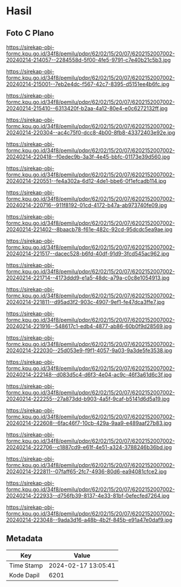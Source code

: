 # Hasil

## Foto C Plano

https://sirekap-obj-formc.kpu.go.id/34f8/pemilu/pdpr/62/02/15/20/07/6202152007002-20240214-214057--2284558d-5f00-4fe5-9791-c7e40b21c5b3.jpg

https://sirekap-obj-formc.kpu.go.id/34f8/pemilu/pdpr/62/02/15/20/07/6202152007002-20240214-215001--7eb2e4dc-f567-42c7-8395-d5151ee4b6fc.jpg

https://sirekap-obj-formc.kpu.go.id/34f8/pemilu/pdpr/62/02/15/20/07/6202152007002-20240214-215410--6313420f-b2aa-4a12-80e4-e0c6272132ff.jpg

https://sirekap-obj-formc.kpu.go.id/34f8/pemilu/pdpr/62/02/15/20/07/6202152007002-20240214-220304--ac4c75f0-dcc8-4b00-8fb8-43372403e92e.jpg

https://sirekap-obj-formc.kpu.go.id/34f8/pemilu/pdpr/62/02/15/20/07/6202152007002-20240214-220418--f0edec9b-3a3f-4e45-bbfc-01173e39d560.jpg

https://sirekap-obj-formc.kpu.go.id/34f8/pemilu/pdpr/62/02/15/20/07/6202152007002-20240214-220551--fe4a302a-6d12-4de1-bbe6-0f1efcadb114.jpg

https://sirekap-obj-formc.kpu.go.id/34f8/pemilu/pdpr/62/02/15/20/07/6202152007002-20240214-220716--911f8192-01cd-4172-b47a-ab973740fe09.jpg

https://sirekap-obj-formc.kpu.go.id/34f8/pemilu/pdpr/62/02/15/20/07/6202152007002-20240214-221402--8baacb78-f61e-482c-92cd-95dcdc5ea9ae.jpg

https://sirekap-obj-formc.kpu.go.id/34f8/pemilu/pdpr/62/02/15/20/07/6202152007002-20240214-221517--dacec528-b6fd-40df-91d9-3fcd545ac962.jpg

https://sirekap-obj-formc.kpu.go.id/34f8/pemilu/pdpr/62/02/15/20/07/6202152007002-20240214-221714--4173ddd9-e1a5-48dc-a79a-c0c8e1054913.jpg

https://sirekap-obj-formc.kpu.go.id/34f8/pemilu/pdpr/62/02/15/20/07/6202152007002-20240214-221811--d95ad3f2-903c-4907-9ef1-fe47dca3ffe7.jpg

https://sirekap-obj-formc.kpu.go.id/34f8/pemilu/pdpr/62/02/15/20/07/6202152007002-20240214-221916--548617c1-edb4-4877-ab86-60b0f9d28569.jpg

https://sirekap-obj-formc.kpu.go.id/34f8/pemilu/pdpr/62/02/15/20/07/6202152007002-20240214-222030--25d053e9-f9f1-4057-9a03-9a3de5fe3538.jpg

https://sirekap-obj-formc.kpu.go.id/34f8/pemilu/pdpr/62/02/15/20/07/6202152007002-20240214-222148--d083d5c4-d6f3-4e04-ac9c-46f3a61d6c3f.jpg

https://sirekap-obj-formc.kpu.go.id/34f8/pemilu/pdpr/62/02/15/20/07/6202152007002-20240214-222255--27a873dd-b903-4a5f-9caf-b5141d6d5a19.jpg

https://sirekap-obj-formc.kpu.go.id/34f8/pemilu/pdpr/62/02/15/20/07/6202152007002-20240214-222608--6fac46f7-10cb-429a-9aa9-e489aaf27b83.jpg

https://sirekap-obj-formc.kpu.go.id/34f8/pemilu/pdpr/62/02/15/20/07/6202152007002-20240214-222706--c1887cd9-e61f-4e51-a324-3788246b36bd.jpg

https://sirekap-obj-formc.kpu.go.id/34f8/pemilu/pdpr/62/02/15/20/07/6202152007002-20240214-222811--07faff65-2fc7-4936-80d6-ea94081cfce2.jpg

https://sirekap-obj-formc.kpu.go.id/34f8/pemilu/pdpr/62/02/15/20/07/6202152007002-20240214-222933--d756fb39-8137-4e33-81bf-0efecfed7264.jpg

https://sirekap-obj-formc.kpu.go.id/34f8/pemilu/pdpr/62/02/15/20/07/6202152007002-20240214-223048--9ada3d16-a48b-4b2f-845b-e91a47e0daf9.jpg


## Metadata

| Key        | Value               |
| ---------- | ------------------- |
| Time Stamp | 2024-02-17 13:05:41 |
| Kode Dapil | 6201                |



